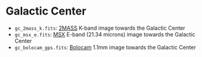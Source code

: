 Galactic Center
===============

* ``gc_2mass_k.fits``: [2MASS](http://irsa.ipac.caltech.edu/Missions/2mass.html) K-band image towards the Galactic Center
* ``gc_msx_e.fits``: [MSX](http://irsa.ipac.caltech.edu/Missions/msx.html) E-band (21.34 microns) image towards the Galactic Center
* ``gc_bolocam_gps.fits``: [Bolocam](http://milkyway.colorado.edu/bgps/) 1.1mm image towards the Galactic Center
